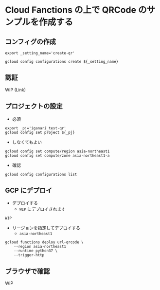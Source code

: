 # Cloud Fanctions の上で QRCode のサンプルを作成する

## コンフィグの作成

```
export _setting_name='create-qr'

gcloud config configurations create ${_setting_name}

```

## 認証

WIP (Link)

## プロジェクトの設定

+ 必須

```
export _pj='iganari_test-qr'
gcloud config set project ${_pj}
```

+ しなくてもよい

```
gcloud config set compute/region asia-northeast1
gcloud config set compute/zone asia-northeast1-a
```

+ 確認

```
gcloud config configurations list
```

## GCP にデプロイ

+ デプロイする
    + `WIP` にデプロイされます

```
WIP
```

+ リージョンを指定してデプロイする
    + `asia-northeast1`

```
gcloud functions deploy url-qrcode \
    --region asia-northeast1
    --runtime python37 \
    --trigger-http

```

## ブラウザで確認

WIP
